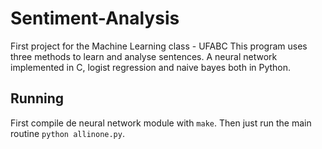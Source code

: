 Sentiment-Analysis
==================

First project for the Machine Learning class - UFABC
This program uses three methods to learn and analyse sentences.
A neural network implemented in C, logist regression and naive bayes both in Python.

Running
-------------------
First compile de neural network module with
`make`.
Then just run the main routine
`python allinone.py`.


